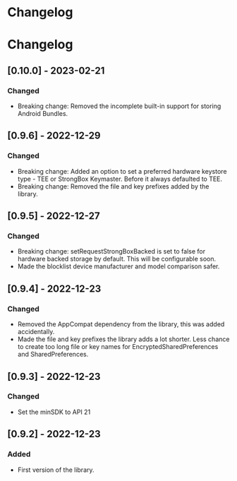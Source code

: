# Changelog
# Changelog
## [0.10.0] - 2023-02-21

### Changed

- Breaking change: Removed the incomplete built-in support for storing Android Bundles.

## [0.9.6] - 2022-12-29

### Changed

- Breaking change: Added an option to set a preferred hardware keystore type - TEE or StrongBox Keymaster. Before it always defaulted to TEE.
- Breaking change: Removed the file and key prefixes added by the library.

## [0.9.5] - 2022-12-27

### Changed

- Breaking change: setRequestStrongBoxBacked is set to false for hardware backed storage by default. This will be configurable soon.
- Made the blocklist device manufacturer and model comparison safer.

## [0.9.4] - 2022-12-23

### Changed

- Removed the AppCompat dependency from the library, this was added accidentally.
- Made the file and key prefixes the library adds a lot shorter. Less chance to create too long file or key names for EncryptedSharedPreferences and SharedPreferences.

## [0.9.3] - 2022-12-23

### Changed

- Set the minSDK to API 21

## [0.9.2] - 2022-12-23

### Added
- First version of the library.
